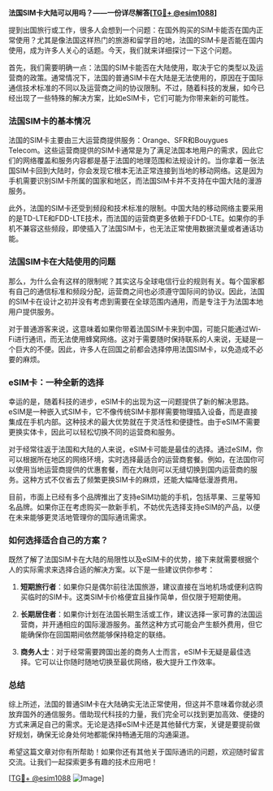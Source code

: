 **法国SIM卡大陆可以用吗？——一份详尽解答[[TG💪+ @esim1088](https://t.me/s/esim1088)]**

提到出国旅行或工作，很多人会想到一个问题：在国外购买的SIM卡能否在国内正常使用？尤其是像法国这样热门的旅游和留学目的地，法国的SIM卡是否能在国内使用，成为许多人关心的话题。今天，我们就来详细探讨一下这个问题。

首先，我们需要明确一点：法国的SIM卡能否在大陆使用，取决于它的类型以及运营商的政策。通常情况下，法国的普通SIM卡在大陆是无法使用的，原因在于国际通信技术标准的不同以及运营商之间的协议限制。不过，随着科技的发展，如今已经出现了一些特殊的解决方案，比如eSIM卡，它们可能为你带来新的可能性。

### 法国SIM卡的基本情况

法国的SIM卡主要由三大运营商提供服务：Orange、SFR和Bouygues Telecom。这些运营商提供的SIM卡通常是为了满足法国本地用户的需求，因此它们的网络覆盖和服务内容都是基于法国的地理范围和法规设计的。当你拿着一张法国SIM卡回到大陆时，你会发现它根本无法正常连接到当地的移动网络。这是因为手机需要识别SIM卡所属的国家和地区，而法国SIM卡并不支持在中国大陆的漫游服务。

此外，法国的SIM卡还受到频段和技术标准的限制。中国大陆的移动网络主要采用的是TD-LTE和FDD-LTE技术，而法国的运营商更多依赖于FDD-LTE。如果你的手机不兼容这些频段，即使插入了法国SIM卡，也无法正常使用数据流量或者通话功能。

### 法国SIM卡在大陆使用的问题

那么，为什么会有这样的限制呢？其实这与全球电信行业的规则有关。每个国家都有自己的通信标准和频段分配，运营商之间也必须遵守国际间的协议。因此，法国的SIM卡在设计之初并没有考虑到需要在全球范围内通用，而是专注于为法国本地用户提供服务。

对于普通游客来说，这意味着如果你带着法国SIM卡来到中国，可能只能通过Wi-Fi进行通讯，而无法使用蜂窝网络。这对于需要随时保持联系的人来说，无疑是一个巨大的不便。因此，许多人在回国之前都会选择停用法国SIM卡，以免造成不必要的麻烦。

### eSIM卡：一种全新的选择

幸运的是，随着科技的进步，eSIM卡的出现为这一问题提供了新的解决思路。eSIM是一种嵌入式SIM卡，它不像传统SIM卡那样需要物理插入设备，而是直接集成在手机内部。这种技术的最大优势就在于灵活性和便捷性。由于eSIM不需要更换实体卡，因此可以轻松切换不同的运营商和服务。

对于经常往返于法国和大陆的人来说，eSIM卡可能是最佳的选择。通过eSIM，你可以根据所在地区的网络环境，实时选择最适合的运营商套餐。例如，在法国你可以使用当地运营商提供的优惠套餐，而在大陆则可以无缝切换到国内运营商的服务。这种方式不仅省去了频繁更换SIM卡的麻烦，还能大幅降低漫游费用。

目前，市面上已经有多个品牌推出了支持eSIM功能的手机，包括苹果、三星等知名品牌。如果你正在考虑购买一款新手机，不妨优先选择支持eSIM的产品，以便在未来能够更灵活地管理你的国际通讯需求。

### 如何选择适合自己的方案？

既然了解了法国SIM卡在大陆的局限性以及eSIM卡的优势，接下来就需要根据个人的实际需求来选择合适的解决方案。以下是一些建议供你参考：

1. **短期旅行者**：如果你只是偶尔前往法国旅游，建议直接在当地机场或便利店购买临时的SIM卡。这类SIM卡价格便宜且操作简单，但仅限于短期使用。

2. **长期居住者**：如果你计划在法国长期生活或工作，建议选择一家可靠的法国运营商，并开通相应的国际漫游服务。虽然这种方式可能会产生额外费用，但它能确保你在回国期间依然能够保持稳定的联络。

3. **商务人士**：对于经常需要跨国出差的商务人士而言，eSIM卡无疑是最佳选择。它可以让你随时随地切换至最优网络，极大提升工作效率。

### 总结

综上所述，法国的普通SIM卡在大陆确实无法正常使用，但这并不意味着你就必须放弃国外的通信服务。借助现代科技的力量，我们完全可以找到更加高效、便捷的方式来满足自己的需求。无论是选择eSIM卡还是其他替代方案，关键是要提前做好规划，确保无论身处何地都能保持畅通无阻的沟通渠道。

希望这篇文章对你有所帮助！如果你还有其他关于国际通讯的问题，欢迎随时留言交流。让我们一起探索更多有趣的技术应用吧！

[[TG💪+ @esim1088](https://t.me/s/esim1088) ![Image](https://i.postimg.cc/4NQfJmqS/Snipaste-2025-05-13-00-14-12.png)]